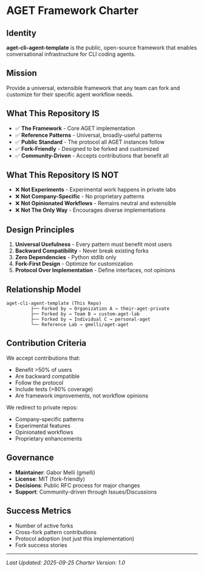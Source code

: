 # AGET Framework Charter

## Identity
**aget-cli-agent-template** is the public, open-source framework that enables conversational infrastructure for CLI coding agents.

## Mission
Provide a universal, extensible framework that any team can fork and customize for their specific agent workflow needs.

## What This Repository IS
- ✅ **The Framework** - Core AGET implementation
- ✅ **Reference Patterns** - Universal, broadly-useful patterns
- ✅ **Public Standard** - The protocol all AGET instances follow
- ✅ **Fork-Friendly** - Designed to be forked and customized
- ✅ **Community-Driven** - Accepts contributions that benefit all

## What This Repository IS NOT
- ❌ **Not Experiments** - Experimental work happens in private labs
- ❌ **Not Company-Specific** - No proprietary patterns
- ❌ **Not Opinionated Workflows** - Remains neutral and extensible
- ❌ **Not The Only Way** - Encourages diverse implementations

## Design Principles
1. **Universal Usefulness** - Every pattern must benefit most users
2. **Backward Compatibility** - Never break existing forks
3. **Zero Dependencies** - Python stdlib only
4. **Fork-First Design** - Optimize for customization
5. **Protocol Over Implementation** - Define interfaces, not opinions

## Relationship Model
```
aget-cli-agent-template (This Repo)
         ├── Forked by → Organization A → their-aget-private
         ├── Forked by → Team B → custom-aget-lab
         ├── Forked by → Individual C → personal-aget
         └── Reference Lab → gmelli/aget-aget
```

## Contribution Criteria
We accept contributions that:
- Benefit >50% of users
- Are backward compatible
- Follow the protocol
- Include tests (>80% coverage)
- Are framework improvements, not workflow opinions

We redirect to private repos:
- Company-specific patterns
- Experimental features
- Opinionated workflows
- Proprietary enhancements

## Governance
- **Maintainer**: Gabor Melli (gmelli)
- **License**: MIT (fork-friendly)
- **Decisions**: Public RFC process for major changes
- **Support**: Community-driven through Issues/Discussions

## Success Metrics
- Number of active forks
- Cross-fork pattern contributions
- Protocol adoption (not just this implementation)
- Fork success stories

---
*Last Updated: 2025-09-25*
*Charter Version: 1.0*